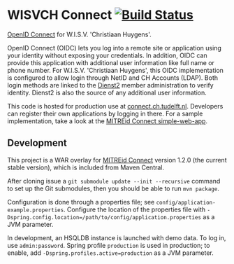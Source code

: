 # WISVCH Connect [![Build Status](https://travis-ci.org/WISVCH/connect.svg)](https://travis-ci.org/WISVCH/connect)

[OpenID Connect](http://openid.net/connect/) for W.I.S.V. 'Christiaan Huygens'.

OpenID Connect (OIDC) lets you log into a remote site or application using your identity without exposing your
credentials. In addition, OIDC can provide this application with additional user information like full name or phone
number. For W.I.S.V. 'Christiaan Huygens', this OIDC implementation is configured to allow login through NetID and CH
Accounts (LDAP). Both login methods are linked to the [Dienst2](https://github.com/WISVCH/dienst2) member administration
to verify identity. Dienst2 is also the source of any additional user information.

This code is hosted for production use at [connect.ch.tudelft.nl](https://connect.ch.tudelft.nl/). Developers can
register their own applications by logging in there. For a sample implementation, take a look at the [MITREid Connect
simple-web-app](https://github.com/mitreid-connect/simple-web-app). 

## Development

This project is a WAR overlay for [MITREid Connect](https://github.com/mitreid-connect/OpenID-Connect-Java-Spring-Server)
version 1.2.0 (the current stable version), which is included from Maven Central.

After cloning issue a `git submodule update --init --recursive` command to set up the Git submodules,
then you should be able to run `mvn package`.

Configuration is done through a properties file; see `config/application-example.properties`. Configure the location
of the properties file with `-Dspring.config.location=/path/to/config/application.properties` as a JVM parameter.

In development, an HSQLDB instance is launched with demo data. To log in, use `admin:password`. Spring profile
`production` is used in production; to enable, add `-Dspring.profiles.active=production` as a JVM parameter.